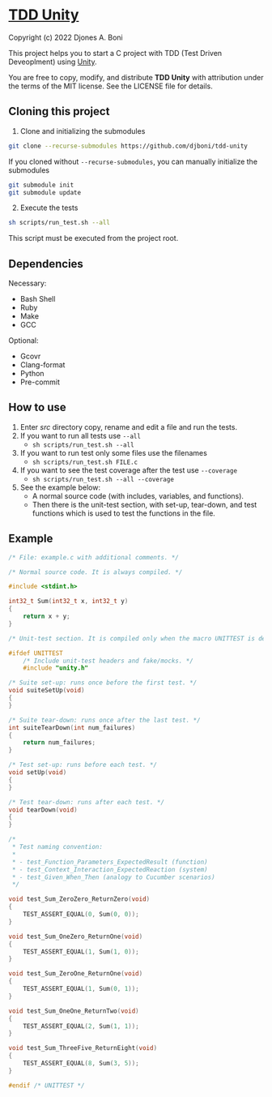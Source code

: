 # [TDD Unity](https://github.com/djboni/tdd-unity)

Copyright (c) 2022 Djones A. Boni

This project helps you to start a C project with TDD (Test Driven Deveoplment)
using [Unity](https://github.com/ThrowTheSwitch/Unity).

You are free to copy, modify, and distribute **TDD Unity** with attribution
under the terms of the MIT license. See the LICENSE file for details.

## Cloning this project

1. Clone and initializing the submodules

```sh
git clone --recurse-submodules https://github.com/djboni/tdd-unity
```

If you cloned without `--recurse-submodules`, you can manually initialize the
submodules

```sh
git submodule init
git submodule update
```

2. Execute the tests

```sh
sh scripts/run_test.sh --all
```

This script must be executed from the project root.

## Dependencies

Necessary:

- Bash Shell
- Ruby
- Make
- GCC

Optional:

- Gcovr
- Clang-format
- Python
- Pre-commit

## How to use

1. Enter _src_ directory copy, rename and edit a file and run the tests.
2. If you want to run all tests use `--all`
   - `sh scripts/run_test.sh --all`
3. If you want to run test only some files use the filenames
   - `sh scripts/run_test.sh FILE.c`
4. If you want to see the test coverage after the test use `--coverage`
   - `sh scripts/run_test.sh --all --coverage`
5. See the example below:
   - A normal source code (with includes, variables, and functions).
   - Then there is the unit-test section, with set-up, tear-down, and test
     functions which is used to test the functions in the file.

## Example

```c
/* File: example.c with additional comments. */

/* Normal source code. It is always compiled. */

#include <stdint.h>

int32_t Sum(int32_t x, int32_t y)
{
    return x + y;
}

/* Unit-test section. It is compiled only when the macro UNITTEST is defined. */

#ifdef UNITTEST
    /* Include unit-test headers and fake/mocks. */
    #include "unity.h"

/* Suite set-up: runs once before the first test. */
void suiteSetUp(void)
{
}

/* Suite tear-down: runs once after the last test. */
int suiteTearDown(int num_failures)
{
    return num_failures;
}

/* Test set-up: runs before each test. */
void setUp(void)
{
}

/* Test tear-down: runs after each test. */
void tearDown(void)
{
}

/*
 * Test naming convention:
 *
 * - test_Function_Parameters_ExpectedResult (function)
 * - test_Context_Interaction_ExpectedReaction (system)
 * - test_Given_When_Then (analogy to Cucumber scenarios)
 */

void test_Sum_ZeroZero_ReturnZero(void)
{
    TEST_ASSERT_EQUAL(0, Sum(0, 0));
}

void test_Sum_OneZero_ReturnOne(void)
{
    TEST_ASSERT_EQUAL(1, Sum(1, 0));
}

void test_Sum_ZeroOne_ReturnOne(void)
{
    TEST_ASSERT_EQUAL(1, Sum(0, 1));
}

void test_Sum_OneOne_ReturnTwo(void)
{
    TEST_ASSERT_EQUAL(2, Sum(1, 1));
}

void test_Sum_ThreeFive_ReturnEight(void)
{
    TEST_ASSERT_EQUAL(8, Sum(3, 5));
}

#endif /* UNITTEST */
```
